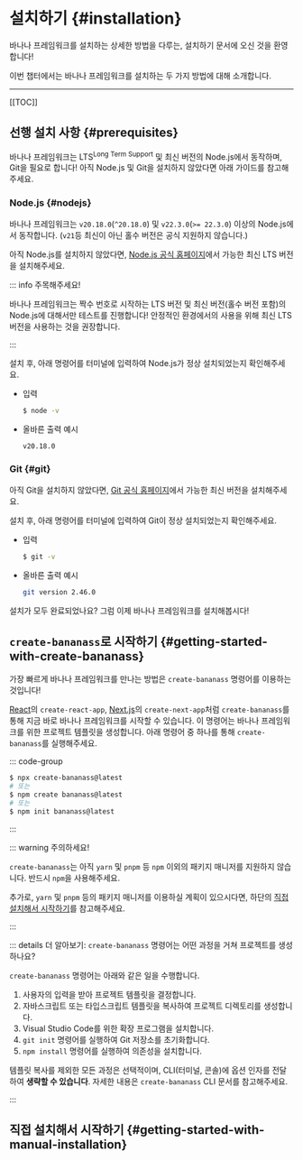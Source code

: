 # 설치하기 {#installation}

바나나 프레임워크를 설치하는 상세한 방법을 다루는, 설치하기 문서에 오신 것을 환영합니다!

이번 챕터에서는 바나나 프레임워크를 설치하는 두 가지 방법에 대해 소개합니다.

---

[[TOC]]

## 선행 설치 사항 {#prerequisites}

바나나 프레임워크는 LTS<sup>Long Term Support</sup> 및 최신 버전의 Node.js에서 동작하며, Git을 필요로 합니다! 아직 Node.js 및 Git을 설치하지 않았다면 아래 가이드를 참고해주세요.

### Node.js {#nodejs}

바나나 프레임워크는 `v20.18.0`(`^20.18.0`) 및 `v22.3.0`(`>= 22.3.0`) 이상의 Node.js에서 동작합니다. (`v21`등 최신이 아닌 홀수 버전은 공식 지원하지 않습니다.)

아직 Node.js를 설치하지 않았다면, [Node.js 공식 홈페이지](https://nodejs.org/)에서 가능한 최신 LTS 버전을 설치해주세요.

::: info 주목해주세요!

바나나 프레임워크는 짝수 번호로 시작하는 LTS 버전 및 최신 버전(홀수 버전 포함)의 Node.js에 대해서만 테스트를 진행합니다! 안정적인 환경에서의 사용을 위해 최신 LTS 버전을 사용하는 것을 권장합니다.

:::

설치 후, 아래 명령어를 터미널에 입력하여 Node.js가 정상 설치되었는지 확인해주세요.

- 입력

    ```sh
    $ node -v
    ```

- 올바른 출력 예시

    ```sh
    v20.18.0
    ```

### Git {#git}

아직 Git을 설치하지 않았다면, [Git 공식 홈페이지](https://git-scm.com/)에서 가능한 최신 버전을 설치해주세요.

설치 후, 아래 명령어를 터미널에 입력하여 Git이 정상 설치되었는지 확인해주세요.

- 입력

    ```sh
    $ git -v
    ```

- 올바른 출력 예시

    ```sh
    git version 2.46.0
    ```

설치가 모두 완료되었나요? 그럼 이제 바나나 프레임워크를 설치해봅시다!

## `create-bananass`로 시작하기 {#getting-started-with-create-bananass}

가장 빠르게 바나나 프레임워크를 만나는 방법은 `create-bananass` 명령어를 이용하는 것입니다!

[React](https://ko.react.dev)의 <code>create-react-app</code>, [Next.js](https://nextjs.org)의 <code>create-next-app</code>처럼 <code>create-bananass</code>를 통해 지금 바로 바나나 프레임워크를 시작할 수 있습니다. 이 명령어는 바나나 프레임워크를 위한 프로젝트 템플릿을 생성합니다.
아래 명령어 중 하나를 통해 `create-bananass`를 실행해주세요.

::: code-group

```sh [npm]
$ npx create-bananass@latest
# 또는
$ npm create bananass@latest
# 또는
$ npm init bananass@latest
```

:::

::: warning 주의하세요!

`create-bananass`는 아직 `yarn` 및 `pnpm` 등 `npm` 이외의 패키지 매니저를 지원하지 않습니다. 반드시 `npm`을 사용해주세요.

추가로, `yarn` 및 `pnpm` 등의 패키지 매니저를 이용하실 계획이 있으시다면, 하단의 [직접 설치해서 시작하기](#getting-started-with-manual-installation)를 참고해주세요.

:::

::: details 더 알아보기: `create-bananass` 명령어는 어떤 과정을 거쳐 프로젝트를 생성하나요?

`create-bananass` 명령어는 아래와 같은 일을 수행합니다.

1. 사용자의 입력을 받아 프로젝트 템플릿을 결정합니다.
1. 자바스크립트 또는 타입스크립트 템플릿을 복사하여 프로젝트 디렉토리를 생성합니다.
1. Visual Studio Code를 위한 확장 프로그램을 설치합니다.
1. `git init` 명령어를 실행하여 Git 저장소를 초기화합니다.
1. `npm install` 명령어를 실행하여 의존성을 설치합니다.

템플릿 복사를 제외한 모든 과정은 선택적이며, CLI(터미널, 콘솔)에 옵션 인자를 전달하여 **생략할 수 있습니다**. 자세한 내용은 `create-bananass` CLI 문서를 참고해주세요.

:::

## 직접 설치해서 시작하기 {#getting-started-with-manual-installation}
